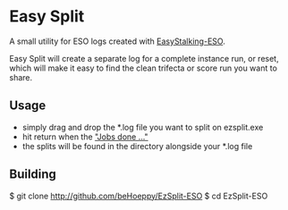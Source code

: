 # Easy Split
A small utility for ESO logs created with [EasyStalking-ESO](https://github.com/beHoeppy/EzStalking-ESO).

Easy Split will create a separate log for a complete instance run, or reset, which will make it easy to find the clean trifecta or score run you want to share.

## Usage
* simply drag and drop the *.log file you want to split on ezsplit.exe
* hit return when the ["Jobs done ..."](https://www.youtube.com/watch?v=5r06heQ5HsI)
* the splits will be found in the directory alongside your *.log file

## Building
$ git clone http://github.com/beHoeppy/EzSplit-ESO
$ cd EzSplit-ESO
